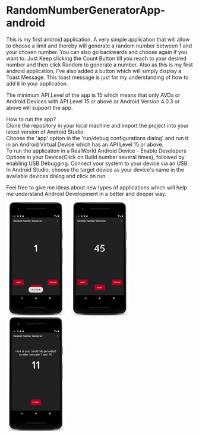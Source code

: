 # RandomNumberGeneratorApp-android

This is my first android application. A very simple application that will allow to choose a limit and thereby will generate a random number between 1 and your chosen number. You can also go backwards and choose again if you want to.
Just Keep clicking the Count Button till you reach to your desired number and then click Random to generate a number.
Also as this is my first android application, I've also added a button which will simply display a Toast Message. This toast message is just for my understanding of how to add it in your application.

The minimum API Level of the app is 15 which means that only AVDs or Android Devices with API Level 15 or above or Android Version 4.0.3 or above will support the app. 

How to run the app?\
Clone the repository in your local machine and import the project into your latest version of Android Studio.\
Choose the 'app' option in the 'run/debug configurations dialog' and run it in an Android Virtual Device which has an API Level 15 or above.\
To run the application in a RealWorld Android Device - Enable Developers Options in your Device(Click on Build number several times), followed by enabling USB Debugging. Connect your system to your device via an USB. In Android Studio, choose the target device as your device's name in the available devices dialog and click on run. 

Feel free to give me ideas about new types of applications which will help me understand Android Development in a better and deeper way.


<img src="/assests/ss1.png" width="32%">&ensp; <img src="assests/ss2.png" width="32%">&ensp; <img src="assests/ss3.png" width="32%">
